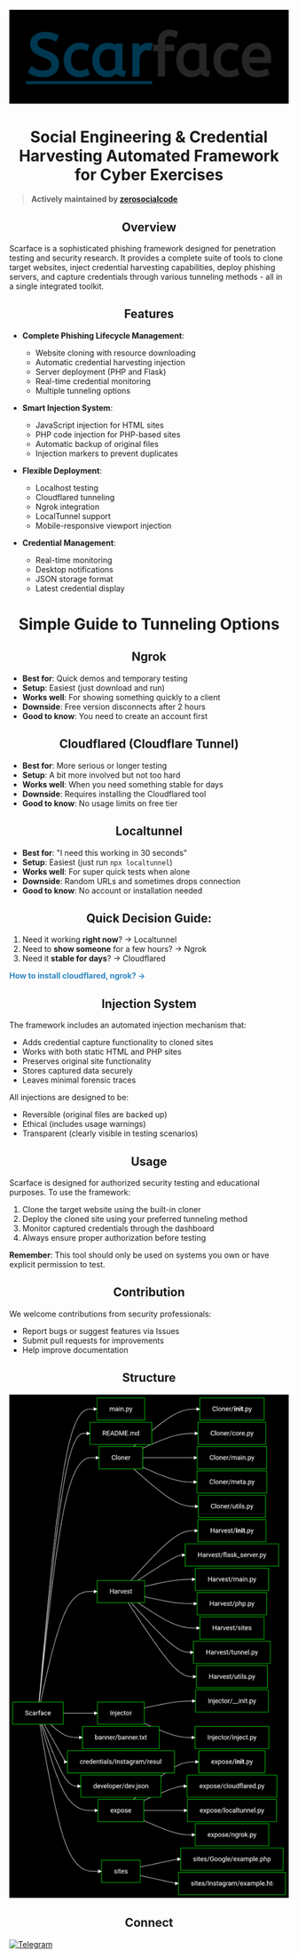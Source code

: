 ![Scarface Preview](https://raw.githubusercontent.com/zerosocialcode/Scarface/refs/heads/main/images/logo.png)

<div align="center">

# Social Engineering & Credential Harvesting Automated Framework for Cyber Exercises

</div>

> **Actively maintained by [zerosocialcode](https://github.com/zerosocialcode)**
>

<div align="center">

## Overview

</div>

Scarface is a sophisticated phishing framework designed for penetration testing and security research. It provides a complete suite of tools to clone target websites, inject credential harvesting capabilities, deploy phishing servers, and capture credentials through various tunneling methods - all in a single integrated toolkit.

<div align="center">

## Features

</div>

- **Complete Phishing Lifecycle Management**:
  - Website cloning with resource downloading
  - Automatic credential harvesting injection
  - Server deployment (PHP and Flask)
  - Real-time credential monitoring
  - Multiple tunneling options

- **Smart Injection System**:
  - JavaScript injection for HTML sites
  - PHP code injection for PHP-based sites
  - Automatic backup of original files
  - Injection markers to prevent duplicates

- **Flexible Deployment**:
  - Localhost testing
  - Cloudflared tunneling
  - Ngrok integration
  - LocalTunnel support
  - Mobile-responsive viewport injection

- **Credential Management**:
  - Real-time monitoring
  - Desktop notifications
  - JSON storage format
  - Latest credential display

<div align="center">

# Simple Guide to Tunneling Options

</div>

<div align="center">

## Ngrok

</div>

- **Best for**: Quick demos and temporary testing
- **Setup**: Easiest (just download and run)
- **Works well**: For showing something quickly to a client
- **Downside**: Free version disconnects after 2 hours
- **Good to know**: You need to create an account first

<div align="center">

## Cloudflared (Cloudflare Tunnel)

</div>

- **Best for**: More serious or longer testing
- **Setup**: A bit more involved but not too hard
- **Works well**: When you need something stable for days
- **Downside**: Requires installing the Cloudflared tool
- **Good to know**: No usage limits on free tier

<div align="center">

## Localtunnel

</div>

- **Best for**: "I need this working in 30 seconds"
- **Setup**: Easiest (just run `npx localtunnel`)
- **Works well**: For super quick tests when alone
- **Downside**: Random URLs and sometimes drops connection
- **Good to know**: No account or installation needed

<div align="center">

## Quick Decision Guide:

</div>

1. Need it working **right now**? → Localtunnel  
2. Need to **show someone** for a few hours? → Ngrok  
3. Need it **stable for days**? → Cloudflared

<a href="https://scarfaceframework.netlify.app/" style="color: #2e86c1; text-decoration: none; font-weight: bold;">How to install cloudflared, ngrok? →</a>

<div align="center">

## Injection System

</div>

The framework includes an automated injection mechanism that:

- Adds credential capture functionality to cloned sites
- Works with both static HTML and PHP sites
- Preserves original site functionality
- Stores captured data securely
- Leaves minimal forensic traces

All injections are designed to be:
- Reversible (original files are backed up)
- Ethical (includes usage warnings)
- Transparent (clearly visible in testing scenarios)

<div align="center">

## Usage

</div>

Scarface is designed for authorized security testing and educational purposes. To use the framework:

1. Clone the target website using the built-in cloner  
2. Deploy the cloned site using your preferred tunneling method  
3. Monitor captured credentials through the dashboard  
4. Always ensure proper authorization before testing

**Remember**: This tool should only be used on systems you own or have explicit permission to test.

<div align="center">

## Contribution

</div>

We welcome contributions from security professionals:

- Report bugs or suggest features via Issues
- Submit pull requests for improvements
- Help improve documentation

<div align="center">

## Structure

</div>

![Structure](https://raw.githubusercontent.com/zerosocialcode/Scarface/refs/heads/main/images/structure.png)

<div align="center">

## Connect

</div>

<p align="left">
  <a href="https://t.me/zerosocialcode" target="_blank">
    <img src="https://upload.wikimedia.org/wikipedia/commons/8/82/Telegram_logo.svg" alt="Telegram" height="45"/>
  </a>
</p>
